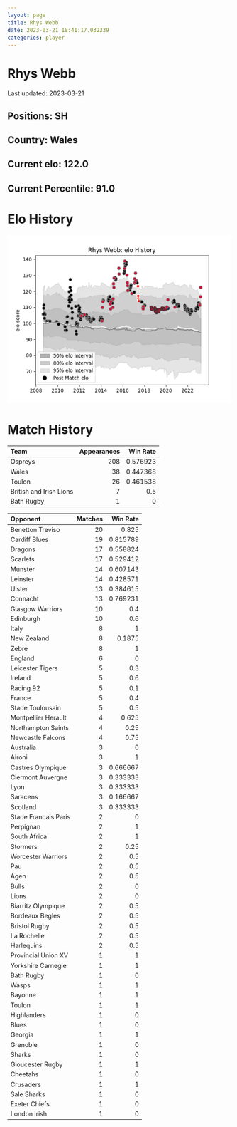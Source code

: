 ```yaml
---  
layout: page  
title: Rhys Webb  
date: 2023-03-21 18:41:17.032339  
categories: player  
---
```

# Rhys Webb


Last updated: 2023-03-21
## Positions: SH

## Country: Wales

## Current elo: 122.0

## Current Percentile: 91.0

# Elo History


![elo history](history_RhysWebb.png)
# Match History


| Team                    |   Appearances |   Win Rate |
|:------------------------|--------------:|-----------:|
| Ospreys                 |           208 |   0.576923 |
| Wales                   |            38 |   0.447368 |
| Toulon                  |            26 |   0.461538 |
| British and Irish Lions |             7 |   0.5      |
| Bath Rugby              |             1 |   0        |

| Opponent             |   Matches |   Win Rate |
|:---------------------|----------:|-----------:|
| Benetton Treviso     |        20 |   0.825    |
| Cardiff Blues        |        19 |   0.815789 |
| Dragons              |        17 |   0.558824 |
| Scarlets             |        17 |   0.529412 |
| Munster              |        14 |   0.607143 |
| Leinster             |        14 |   0.428571 |
| Ulster               |        13 |   0.384615 |
| Connacht             |        13 |   0.769231 |
| Glasgow Warriors     |        10 |   0.4      |
| Edinburgh            |        10 |   0.6      |
| Italy                |         8 |   1        |
| New Zealand          |         8 |   0.1875   |
| Zebre                |         8 |   1        |
| England              |         6 |   0        |
| Leicester Tigers     |         5 |   0.3      |
| Ireland              |         5 |   0.6      |
| Racing 92            |         5 |   0.1      |
| France               |         5 |   0.4      |
| Stade Toulousain     |         5 |   0.5      |
| Montpellier Herault  |         4 |   0.625    |
| Northampton Saints   |         4 |   0.25     |
| Newcastle Falcons    |         4 |   0.75     |
| Australia            |         3 |   0        |
| Aironi               |         3 |   1        |
| Castres Olympique    |         3 |   0.666667 |
| Clermont Auvergne    |         3 |   0.333333 |
| Lyon                 |         3 |   0.333333 |
| Saracens             |         3 |   0.166667 |
| Scotland             |         3 |   0.333333 |
| Stade Francais Paris |         2 |   0        |
| Perpignan            |         2 |   1        |
| South Africa         |         2 |   1        |
| Stormers             |         2 |   0.25     |
| Worcester Warriors   |         2 |   0.5      |
| Pau                  |         2 |   0.5      |
| Agen                 |         2 |   0.5      |
| Bulls                |         2 |   0        |
| Lions                |         2 |   0        |
| Biarritz Olympique   |         2 |   0.5      |
| Bordeaux Begles      |         2 |   0.5      |
| Bristol Rugby        |         2 |   0.5      |
| La Rochelle          |         2 |   0.5      |
| Harlequins           |         2 |   0.5      |
| Provincial Union XV  |         1 |   1        |
| Yorkshire Carnegie   |         1 |   1        |
| Bath Rugby           |         1 |   0        |
| Wasps                |         1 |   1        |
| Bayonne              |         1 |   1        |
| Toulon               |         1 |   1        |
| Highlanders          |         1 |   0        |
| Blues                |         1 |   0        |
| Georgia              |         1 |   1        |
| Grenoble             |         1 |   0        |
| Sharks               |         1 |   0        |
| Gloucester Rugby     |         1 |   1        |
| Cheetahs             |         1 |   0        |
| Crusaders            |         1 |   1        |
| Sale Sharks          |         1 |   0        |
| Exeter Chiefs        |         1 |   0        |
| London Irish         |         1 |   0        |